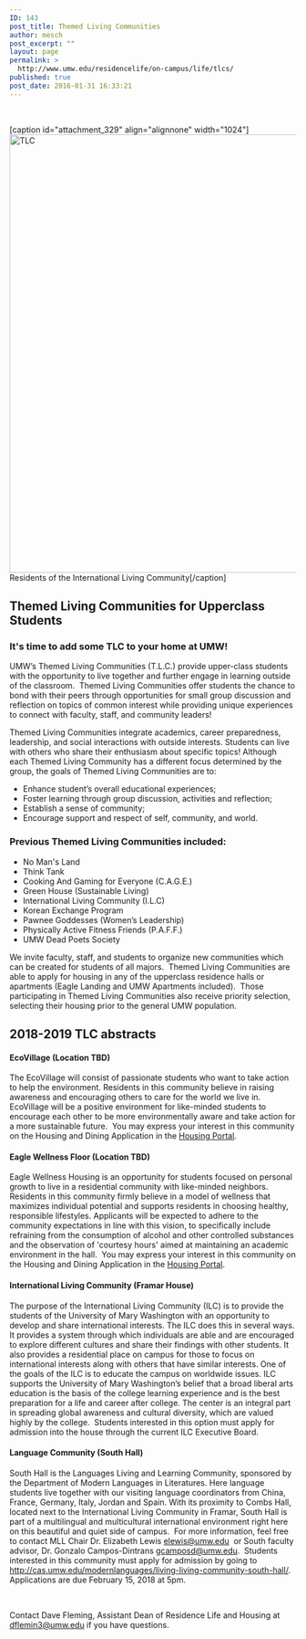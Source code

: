 ```yaml
---
ID: 143
post_title: Themed Living Communities
author: mesch
post_excerpt: ""
layout: page
permalink: >
  http://www.umw.edu/residencelife/on-campus/life/tlcs/
published: true
post_date: 2016-01-31 16:33:21
---
```

&nbsp;

[caption id="attachment_329" align="alignnone" width="1024"]<img class="size-large wp-image-329" src="http://www.umw.edu/residencelife/wp-content/uploads/sites/30/2016/01/ILC-1024x768.jpg" alt="TLC" width="1024" height="768" /> Residents of the International Living Community[/caption]
<h2>Themed Living Communities for Upperclass Students</h2>
<h3>It's time to add some TLC to your home at UMW!</h3>
UMW’s Themed Living Communities (T.L.C.) provide upper-class students with the opportunity to live together and further engage in learning outside of the classroom.  Themed Living Communities offer students the chance to bond with their peers through opportunities for small group discussion and reflection on topics of common interest while providing unique experiences to connect with faculty, staff, and community leaders!

Themed Living Communities integrate academics, career preparedness, leadership, and social interactions with outside interests. Students can live with others who share their enthusiasm about specific topics! Although each Themed Living Community has a different focus determined by the group, the goals of Themed Living Communities are to:
<ul>
 	<li>Enhance student’s overall educational experiences;</li>
 	<li>Foster learning through group discussion, activities and reflection;</li>
 	<li>Establish a sense of community;</li>
 	<li>Encourage support and respect of self, community, and world.</li>
</ul>
<h3>Previous Themed Living Communities included:</h3>
<ul>
 	<li>No Man's Land</li>
 	<li>Think Tank</li>
 	<li>Cooking And Gaming for Everyone (C.A.G.E.)</li>
 	<li>Green House (Sustainable Living)</li>
 	<li>International Living Community (I.L.C)</li>
 	<li>Korean Exchange Program</li>
 	<li>Pawnee Goddesses (Women’s Leadership)</li>
 	<li>Physically Active Fitness Friends (P.A.F.F.)</li>
 	<li>UMW Dead Poets Society</li>
</ul>
We invite faculty, staff, and students to organize new communities which can be created for students of all majors.  Themed Living Communities are able to apply for housing in any of the upperclass residence halls or apartments (Eagle Landing and UMW Apartments included).  Those participating in Themed Living Communities also receive priority selection, selecting their housing prior to the general UMW population.
<h2>2018-2019 TLC abstracts</h2>
<h4><strong>EcoVillage (Location TBD)</strong></h4>
The EcoVillage will consist of passionate students who want to take action to help the environment. Residents in this community believe in raising awareness and encouraging others to care for the world we live in. EcoVillage will be a positive environment for like-minded students to encourage each other to be more environmentally aware and take action for a more sustainable future.  You may express your interest in this community on the Housing and Dining Application in the <a href="https://umw.starrezhousing.com/starrezportal">Housing Portal</a>.
<h4><strong>Eagle Wellness Floor (Location TBD)</strong></h4>
Eagle Wellness Housing is an opportunity for students focused on personal growth to live in a residential community with like-minded neighbors. Residents in this community firmly believe in a model of wellness that maximizes individual potential and supports residents in choosing healthy, responsible lifestyles. Applicants will be expected to adhere to the community expectations in line with this vision, to specifically include refraining from the consumption of alcohol and other controlled substances and the observation of 'courtesy hours' aimed at maintaining an academic environment in the hall.  You may express your interest in this community on the Housing and Dining Application in the <a href="https://umw.starrezhousing.com/starrezportal">Housing Portal</a>.
<h4><strong>International Living Community (Framar House)</strong></h4>
The purpose of the International Living Community (ILC) is to provide the students of the University of Mary Washington with an opportunity to develop and share international interests. The ILC does this in several ways. It provides a system through which individuals are able and are encouraged to explore different cultures and share their findings with other students. It also provides a residential place on campus for those to focus on international interests along with others that have similar interests. One of the goals of the ILC is to educate the campus on worldwide issues. ILC supports the University of Mary Washington’s belief that a broad liberal arts education is the basis of the college learning experience and is the best preparation for a life and career after college. The center is an integral part in spreading global awareness and cultural diversity, which are valued highly by the college.  Students interested in this option must apply for admission into the house through the current ILC Executive Board.
<h4><strong>Language Community (South Hall)</strong></h4>
South Hall is the Languages Living and Learning Community, sponsored by the Department of Modern Languages in Literatures. Here language students live together with our visiting language coordinators from China, France, Germany, Italy, Jordan and Spain. With its proximity to Combs Hall, located next to the International Living Community in Framar, South Hall is part of a multilingual and multicultural international environment right here on this beautiful and quiet side of campus.  For more information, feel free to contact MLL Chair Dr. Elizabeth Lewis <a href="mailto:elewis@umw.edu">elewis@umw.edu</a>  or South faculty advisor, Dr. Gonzalo Campos-Dintrans <a href="mailto:gcamposd@umw.edu">gcamposd@umw.edu</a>.  Students interested in this community must apply for admission by going to <a href="http://cas.umw.edu/modernlanguages/living-living-community-south-hall/">http://cas.umw.edu/modernlanguages/living-living-community-south-hall/</a>.  Applications are due February 15, 2018 at 5pm.

<strong> </strong>

Contact Dave Fleming, Assistant Dean of Residence Life and Housing at <a href="mailto:dflemin3@umw.edu">dflemin3@umw.edu</a> if you have questions.
